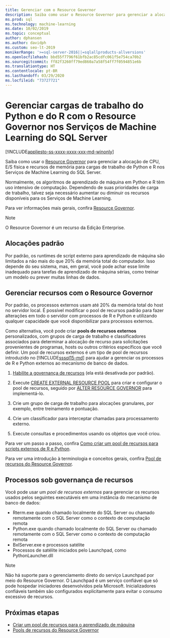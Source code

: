 ```yaml
---
title: Gerenciar com o Resource Governor
description: Saiba como usar o Resource Governor para gerenciar a alocação de CPU, E/S física e recursos de memória para cargas de trabalho de Python e R nos Serviços de Machine Learning do SQL Server.
ms.prod: sql
ms.technology: machine-learning
ms.date: 10/02/2019
ms.topic: conceptual
author: dphansen
ms.author: davidph
ms.custom: seo-lt-2019
monikerRange: '>=sql-server-2016||=sqlallproducts-allversions'
ms.openlocfilehash: bbd55f7796f61bfb2ac85cdfc061f5e754ca70b2
ms.sourcegitcommit: ff82f3260ff79ed860a7a58f54ff7f0594851e6b
ms.translationtype: HT
ms.contentlocale: pt-BR
ms.lasthandoff: 03/29/2020
ms.locfileid: "73727721"
---
```

# <a name="manage-python-and-r-workloads-with-resource-governor-in-sql-server-machine-learning-services"></a>Gerenciar cargas de trabalho do Python e do R com o Resource Governor nos Serviços de Machine Learning do SQL Server
[!INCLUDE[appliesto-ss-xxxx-xxxx-xxx-md-winonly](../../includes/appliesto-ss-xxxx-xxxx-xxx-md-winonly.md)]

Saiba como usar o [Resource Governor](../../relational-databases/resource-governor/resource-governor.md) para gerenciar a alocação de CPU, E/S física e recursos de memória para cargas de trabalho de Python e R nos Serviços de Machine Learning do SQL Server.

Normalmente, os algoritmos de aprendizado de máquina em Python e R têm uso intensivo de computação. Dependendo de suas prioridades de carga de trabalho, talvez seja necessário aumentar ou diminuir os recursos disponíveis para os Serviços de Machine Learning.

Para ver informações mais gerais, confira [Resource Governor](../../relational-databases/resource-governor/resource-governor.md).

> [!NOTE] 
> O Resource Governor é um recurso da Edição Enterprise.

## <a name="default-allocations"></a>Alocações padrão

Por padrão, os runtimes de script externo para aprendizado de máquina são limitados a não mais do que 20% da memória total do computador. Isso depende do seu sistema, mas, em geral, você pode achar esse limite inadequado para tarefas de aprendizado de máquina sérias, como treinar um modelo ou prever muitas linhas de dados. 

## <a name="manage-resources-with-resource-governor"></a>Gerenciar recursos com o Resource Governor
 
Por padrão, os processos externos usam até 20% da memória total do host no servidor local. É possível modificar o pool de recursos padrão para fazer alterações em todo o servidor com processos de R e Python e utilizando qualquer capacidade que você disponibilizar para processos externos.

Como alternativa, você pode criar **pools de recursos externos** personalizados, com grupos de carga de trabalho e classificadores associados para determinar a alocação de recurso para solicitações provenientes de programas, hosts ou outros critérios específicos que você definir. Um pool de recursos externos é um tipo de pool de recursos introduzido no [!INCLUDE[sssql15-md](../../includes/sssql15-md.md)] para ajudar a gerenciar os processos de R e Python externos ao mecanismo de banco de dados.

1. [Habilite a governança de recursos](https://docs.microsoft.com/sql/relational-databases/resource-governor/enable-resource-governor) (ela está desativada por padrão).

2. Execute [CREATE EXTERNAL RESOURCE POOL](https://docs.microsoft.com/sql/t-sql/statements/create-external-resource-pool-transact-sql) para criar e configurar o pool de recursos, seguido por [ALTER RESOURCE GOVERNOR](https://docs.microsoft.com/sql/t-sql/statements/alter-resource-governor-transact-sql) para implementá-lo.

3. Crie um grupo de carga de trabalho para alocações granulares, por exemplo, entre treinamento e pontuação.

4. Crie um classificador para interceptar chamadas para processamento externo.

5. Execute consultas e procedimentos usando os objetos que você criou.

Para ver um passo a passo, confira [Como criar um pool de recursos para scripts externos de R e Python](../../advanced-analytics/r/how-to-create-a-resource-pool-for-r.md).

Para ver uma introdução à terminologia e conceitos gerais, confira [Pool de recursos do Resource Governor](../../relational-databases/resource-governor/resource-governor-resource-pool.md).

## <a name="processes-under-resource-governance"></a>Processos sob governança de recursos
  
 Você pode usar um *pool de recursos externos* para gerenciar os recursos usados pelos seguintes executáveis em uma instância do mecanismo de banco de dados:

+ Rterm.exe quando chamado localmente do SQL Server ou chamado remotamente com o SQL Server como o contexto de computação remota
+ Python.exe quando chamado localmente do SQL Server ou chamado remotamente com o SQL Server como o contexto de computação remota
+ BxlServer.exe e processos satélite
+ Processos de satélite iniciados pelo Launchpad, como PythonLauncher.dll
  
> [!NOTE]
> Não há suporte para o gerenciamento direto do serviço Launchpad por meio do Resource Governor. O Launchpad é um serviço confiável que só pode hospedar iniciadores desenvolvidos pela Microsoft. Inicializadores confiáveis também são configurados explicitamente para evitar o consumo excessivo de recursos.
  
## <a name="next-steps"></a>Próximas etapas

+ [Criar um pool de recursos para o aprendizado de máquina](create-external-resource-pool.md)
+ [Pools de recursos do Resource Governor](../../relational-databases/resource-governor/resource-governor-resource-pool.md)
